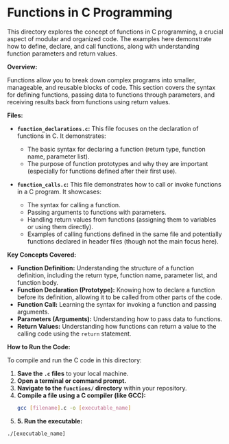 # Functions in C Programming

This directory explores the concept of functions in C programming, a crucial aspect of modular and organized code. The examples here demonstrate how to define, declare, and call functions, along with understanding function parameters and return values.

**Overview:**

Functions allow you to break down complex programs into smaller, manageable, and reusable blocks of code. This section covers the syntax for defining functions, passing data to functions through parameters, and receiving results back from functions using return values.

**Files:**

* **`function_declarations.c`:** This file focuses on the declaration of functions in C. It demonstrates:
    * The basic syntax for declaring a function (return type, function name, parameter list).
    * The purpose of function prototypes and why they are important (especially for functions defined after their first use).

* **`function_calls.c`:** This file demonstrates how to call or invoke functions in a C program. It showcases:
    * The syntax for calling a function.
    * Passing arguments to functions with parameters.
    * Handling return values from functions (assigning them to variables or using them directly).
    * Examples of calling functions defined in the same file and potentially functions declared in header files (though not the main focus here).

**Key Concepts Covered:**

* **Function Definition:** Understanding the structure of a function definition, including the return type, function name, parameter list, and function body.
* **Function Declaration (Prototype):**  Knowing how to declare a function before its definition, allowing it to be called from other parts of the code.
* **Function Call:**  Learning the syntax for invoking a function and passing arguments.
* **Parameters (Arguments):** Understanding how to pass data to functions.
* **Return Values:**  Understanding how functions can return a value to the calling code using the `return` statement.

**How to Run the Code:**

To compile and run the C code in this directory:

1. **Save the `.c` files** to your local machine.
2. **Open a terminal or command prompt.**
3. **Navigate to the `functions/` directory** within your repository.
4. **Compile a file using a C compiler (like GCC):**
   ```bash
   gcc [filename].c -o [executable_name]
5. **5. Run the executable:**
  ```bash
  ./[executable_name]
